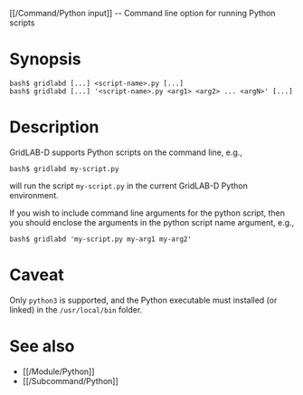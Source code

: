 [[/Command/Python input]] -- Command line option for running Python scripts

# Synopsis

~~~
bash$ gridlabd [...] <script-name>.py [...]
bash$ gridlabd [...] '<script-name>.py <arg1> <arg2> ... <argN>' [...]
~~~

# Description

GridLAB-D supports Python scripts on the command line, e.g.,

~~~
bash$ gridlabd my-script.py
~~~

will run the script `my-script.py` in the current GridLAB-D Python environment.

If you wish to include command line arguments for the python script, then you should enclose the arguments in the python script name argument, e.g.,

~~~
bash$ gridlabd 'my-script.py my-arg1 my-arg2'
~~~

# Caveat

Only `python3` is supported, and the Python executable must installed (or linked) in the `/usr/local/bin` folder.

# See also

* [[/Module/Python]]
* [[/Subcommand/Python]]
